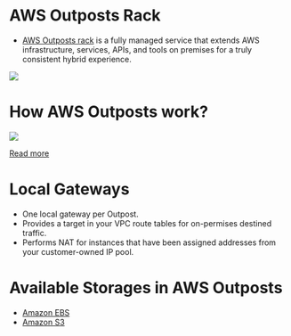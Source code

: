 # AWS Outposts Rack
- [AWS Outposts rack](https://aws.amazon.com/outposts/rack/) is a fully managed service that extends AWS infrastructure, services, APIs, and tools on premises for a truly consistent hybrid experience.

![](https://d1.awsstatic.com/Products/product-name/Outposts/AWS-Outposts-rack_HIW%402x.6cdd2cc235edbaefe3a54b10c8252fb547cf61a0.png)

# How AWS Outposts work?

![](https://docs.aws.amazon.com/images/outposts/latest/userguide/images/outpost-networking-components.png)

[Read more](https://docs.aws.amazon.com/outposts/latest/userguide/how-outposts-works.html)

# Local Gateways
- One local gateway per Outpost.
- Provides a target in your VPC route tables for on-permises destined traffic.
- Performs NAT for instances that have been assigned addresses from your customer-owned IP pool.

# Available Storages in AWS Outposts
- [Amazon EBS](../7_StorageServices/1_BlockStorageTypes/AmazonEBS.md)
- [Amazon S3](../7_StorageServices/3_ObjectStorageTypes/AmazonS3/Readme.md)